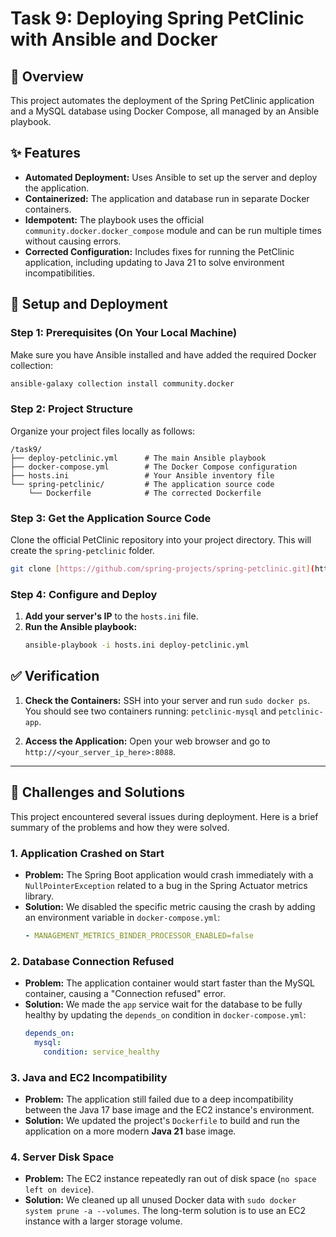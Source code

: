 # Task 9: Deploying Spring PetClinic with Ansible and Docker

## 📝 Overview

This project automates the deployment of the Spring PetClinic application and a MySQL database using Docker Compose, all managed by an Ansible playbook.

## ✨ Features

* **Automated Deployment:** Uses Ansible to set up the server and deploy the application.
* **Containerized:** The application and database run in separate Docker containers.
* **Idempotent:** The playbook uses the official `community.docker.docker_compose` module and can be run multiple times without causing errors.
* **Corrected Configuration:** Includes fixes for running the PetClinic application, including updating to Java 21 to solve environment incompatibilities.

## 🚀 Setup and Deployment

### Step 1: Prerequisites (On Your Local Machine)

Make sure you have Ansible installed and have added the required Docker collection:
```bash
ansible-galaxy collection install community.docker
```

### Step 2: Project Structure

Organize your project files locally as follows:
```
/task9/
├── deploy-petclinic.yml      # The main Ansible playbook
├── docker-compose.yml        # The Docker Compose configuration
├── hosts.ini                 # Your Ansible inventory file
└── spring-petclinic/         # The application source code
    └── Dockerfile            # The corrected Dockerfile
```

### Step 3: Get the Application Source Code

Clone the official PetClinic repository into your project directory. This will create the `spring-petclinic` folder.
```bash
git clone [https://github.com/spring-projects/spring-petclinic.git](https://github.com/spring-projects/spring-petclinic.git)
```

### Step 4: Configure and Deploy

1.  **Add your server's IP** to the `hosts.ini` file.
2.  **Run the Ansible playbook:**
    ```bash
    ansible-playbook -i hosts.ini deploy-petclinic.yml
    ```

## ✅ Verification

1.  **Check the Containers:** SSH into your server and run `sudo docker ps`. You should see two containers running: `petclinic-mysql` and `petclinic-app`.

2.  **Access the Application:** Open your web browser and go to `http://<your_server_ip_here>:8088`.

---

## 🔧 Challenges and Solutions

This project encountered several issues during deployment. Here is a brief summary of the problems and how they were solved.

### 1. Application Crashed on Start
* **Problem:** The Spring Boot application would crash immediately with a `NullPointerException` related to a bug in the Spring Actuator metrics library.
* **Solution:** We disabled the specific metric causing the crash by adding an environment variable in `docker-compose.yml`:
    ```yaml
    - MANAGEMENT_METRICS_BINDER_PROCESSOR_ENABLED=false
    ```

### 2. Database Connection Refused
* **Problem:** The application container would start faster than the MySQL container, causing a "Connection refused" error.
* **Solution:** We made the `app` service wait for the database to be fully healthy by updating the `depends_on` condition in `docker-compose.yml`:
    ```yaml
    depends_on:
      mysql:
        condition: service_healthy
    ```

### 3. Java and EC2 Incompatibility
* **Problem:** The application still failed due to a deep incompatibility between the Java 17 base image and the EC2 instance's environment.
* **Solution:** We updated the project's `Dockerfile` to build and run the application on a more modern **Java 21** base image.

### 4. Server Disk Space
* **Problem:** The EC2 instance repeatedly ran out of disk space (`no space left on device`).
* **Solution:** We cleaned up all unused Docker data with `sudo docker system prune -a --volumes`. The long-term solution is to use an EC2 instance with a larger storage volume.
